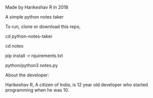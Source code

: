 Made by Harikeshav R in 2018

A simple python notes taker

To run, clone or download this repo, 

cd python-notes-taker

cd notes

pip install -r rquirements.txt

python/python3 notes.py

About the developer:

Harikeshav R, A citizen of India, is 12 year old developer who started programming when he was 10.
